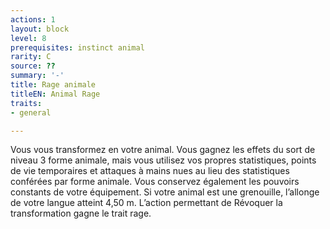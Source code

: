 ```yaml
---
actions: 1
layout: block
level: 8
prerequisites: instinct animal
rarity: C
source: ??
summary: '-'
title: Rage animale
titleEN: Animal Rage
traits:
- general

---
```


<p>Vous vous transformez en votre animal. Vous gagnez les effets du sort de niveau 3 forme animale, mais vous utilisez vos propres statistiques, points de vie temporaires et attaques à mains nues au lieu des statistiques conférées par forme animale. Vous conservez également les pouvoirs constants de votre équipement. Si votre animal est une grenouille, l’allonge de votre langue atteint 4,50 m. L’action permettant de Révoquer la transformation gagne le trait rage.</p>